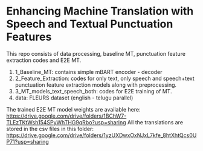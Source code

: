 # Enhancing Machine Translation with Speech and Textual Punctuation Features

This repo consists of data processing, baseline MT, punctuation feature extraction codes and E2E MT.

1) 1_Baseline_MT: contains simple mBART encoder - decoder
2) 2_Feature_Extraction: codes for only text, only speech and speech+text punctuation feature extraction models along with preprocessing.
3) 3_MT_models_text_speech_both: codes for E2E training of MT.
4) data: FLEURS dataset (english - telugu parallel)

The trained E2E MT model weights are available here: https://drive.google.com/drive/folders/1BChW7-TLEzTKtWsh154SPyWhTHG9qRbo?usp=sharing
All the translations are stored in the csv files in this folder: https://drive.google.com/drive/folders/1yzUXDwxOxNJxL7kfe_8htXhtQcs0UP71?usp=sharing

